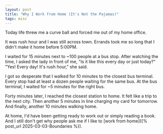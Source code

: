 ```yaml
---
layout: post
title: "Why I Work from Home (It's Not the Pajamas)"
tags: misc
---
```


Today life threw me a curve ball and forced me out of my home office.

It was rush hour and I was still across town. Errands took me so long that I didn't make it home before 5:00PM.

I waited for 15 minutes next to ~100 people at a bus stop. After watching the time, I asked the lady in front of me, "Is it like this every day or just today?" "Yes! Every day! It's rush hour," she said.

I got so desperate that I walked for 10 minutes to the closest bus terminal. Every stop had at least a dozen people waiting for the same bus. At the bus terminal, I waited for ~5 minutes for the right bus.

Forty minutes later, I reached the closest station to home. It felt like a trip to the next city. Then another 5 minutes in line charging my card for tomorrow. And finally, another 10 minutes walking home.

At home, I'd have been getting ready to work out or simply reading a book. And I still don't get why people ask me if I like to [work from home]({% post_url 2025-03-03-Boundaries %}).
